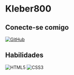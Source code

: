 # Kleber800

## Conecte-se comigo
[![GitHub](https://img.shields.io/badge/GitHub-100000?style=for-the-badge&logo=github&logoColor=white)](https://github.com/Kleber800)

## Habilidades
![HTML5](https://img.shields.io/badge/HTML5-E34F26?style=for-the-badge&logo=html5&logoColor=white)
![CSS3](https://img.shields.io/badge/CSS3-1572B6?style=for-the-badge&logo=css3&logoColor=white)
